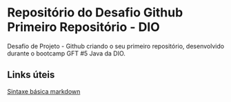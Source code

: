 # Repositório do Desafio Github Primeiro Repositório - DIO
Desafio de Projeto - Github criando o seu primeiro repositório, desenvolvido durante o bootcamp GFT #5 Java da DIO.

## Links úteis
[Sintaxe básica markdown](https://www.markdownguide.org/basic-syntax/)
